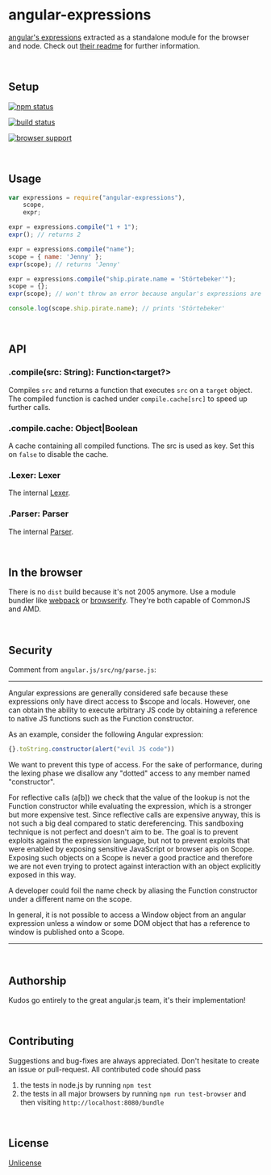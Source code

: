 angular-expressions
===================

[angular's expressions](https://github.com/angular/angular.js/blob/6b049c74ccc9ee19688bb9bbe504c300e61776dc/src/ng/parse.js) extracted as a standalone module for the browser and node. Check out [their readme](http://docs.angularjs.org/guide/expression) for further information.

<br />

Setup
-----

[![npm status](https://nodei.co/npm/angular-expressions.png?downloads=true&stars=true)](https://npmjs.org/package/angular-expressions)

[![build status](https://travis-ci.org/peerigon/angular-expressions.png)](http://travis-ci.org/peerigon/angular-expressions)

[![browser support](https://ci.testling.com/peerigon/angular-expressions.png)
](https://ci.testling.com/peerigon/angular-expressions)

<br />

Usage
-----

```javascript
var expressions = require("angular-expressions"),
    scope,
    expr;

expr = expressions.compile("1 + 1");
expr(); // returns 2

expr = expressions.compile("name");
scope = { name: 'Jenny' };
expr(scope); // returns 'Jenny'

expr = expressions.compile("ship.pirate.name = 'Störtebeker'");
scope = {};
expr(scope); // won't throw an error because angular's expressions are forgiving

console.log(scope.ship.pirate.name); // prints 'Störtebeker'
```

<br />

API
---

### .compile(src: String): Function&lt;target?&gt;
Compiles `src` and returns a function that executes `src` on a `target` object. The compiled function is cached under `compile.cache[src]` to speed up further calls.

### .compile.cache: Object|Boolean

A cache containing all compiled functions. The src is used as key. Set this on `false` to disable the cache.

### .Lexer: Lexer

The internal [Lexer](https://github.com/angular/angular.js/blob/6b049c74ccc9ee19688bb9bbe504c300e61776dc/src/ng/parse.js#L116).

### .Parser: Parser

The internal [Parser](https://github.com/angular/angular.js/blob/6b049c74ccc9ee19688bb9bbe504c300e61776dc/src/ng/parse.js#L390).

<br />

In the browser
-------------

There is no `dist` build because it's not 2005 anymore. Use a module bundler like [webpack](http://webpack.github.io/) or [browserify](http://browserify.org/). They're both capable of CommonJS and AMD.

<br />

Security
--------

Comment from `angular.js/src/ng/parse.js`:

---

Angular expressions are generally considered safe because these expressions only have direct
access to $scope and locals. However, one can obtain the ability to execute arbitrary JS code by
obtaining a reference to native JS functions such as the Function constructor.

As an example, consider the following Angular expression:

```javascript
{}.toString.constructor(alert("evil JS code"))
```

We want to prevent this type of access. For the sake of performance, during the lexing phase we
disallow any "dotted" access to any member named "constructor".

For reflective calls (a[b]) we check that the value of the lookup is not the Function constructor
while evaluating the expression, which is a stronger but more expensive test. Since reflective
calls are expensive anyway, this is not such a big deal compared to static dereferencing.
This sandboxing technique is not perfect and doesn't aim to be. The goal is to prevent exploits
against the expression language, but not to prevent exploits that were enabled by exposing
sensitive JavaScript or browser apis on Scope. Exposing such objects on a Scope is never a good
practice and therefore we are not even trying to protect against interaction with an object
explicitly exposed in this way.

A developer could foil the name check by aliasing the Function constructor under a different
name on the scope.

In general, it is not possible to access a Window object from an angular expression unless a
window or some DOM object that has a reference to window is published onto a Scope.

---

<br />

Authorship
----------
Kudos go entirely to the great angular.js team, it's their implementation!


<br />

Contributing
------------

Suggestions and bug-fixes are always appreciated. Don't hesitate to create an issue or pull-request. All contributed code should pass

1. the tests in node.js by running `npm test`
2. the tests in all major browsers by running `npm run test-browser` and then visiting `http://localhost:8080/bundle`

<br />

License
-------

[Unlicense](http://unlicense.org/)